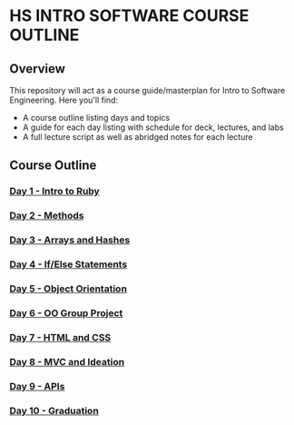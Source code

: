 # HS INTRO SOFTWARE COURSE OUTLINE

## Overview
This repository will act as a course guide/masterplan for Intro to Software Engineering. 
Here you'll find:

+ A course outline listing days and topics
+ A guide for each day listing with schedule for deck, lectures, and labs
+ A full lecture script as well as abridged notes for each lecture

## Course Outline

### [Day 1 - Intro to Ruby](day-01)

### [Day 2 - Methods](day-02)

### [Day 3 - Arrays and Hashes](day-03)

### [Day 4 - If/Else Statements](day-04)

### [Day 5 - Object Orientation](day-05)

### [Day 6 - OO Group Project](day-06)

### [Day 7 - HTML and CSS](day-07)

### [Day 8 - MVC and Ideation](day-08)

### [Day 9 - APIs](day-09)

### [Day 10 - Graduation](day-10)
